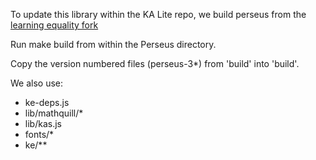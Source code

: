 To update this library within the KA Lite repo, we build perseus from the [learning equality fork](https://github.com/learningequality/perseus)

Run make build from within the Perseus directory.

Copy the version numbered files (perseus-3*) from 'build' into 'build'.

We also use:

* ke-deps.js
* lib/mathquill/*
* lib/kas.js
* fonts/*
* ke/**